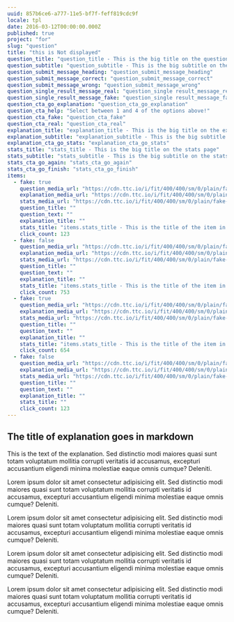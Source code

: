 ```yaml
---
uuid: 857b6ce6-a777-11e5-bf7f-feff819cdc9f
locale: tpl
date: 2016-03-12T00:00:00.000Z
published: true
project: "for"
slug: "question"
title: "this is Not displayed"
question_title: "question_title - This is the big title on the question page"
question_subtitle: "question_subtitle - This is the big subtitle on the question page"
question_submit_message_heading: "question_submit_message_heading"
question_submit_message_correct: "question_submit_message_correct"
question_submit_message_wrong: "question_submit_message_wrong"
question_single_result_message_real: "question_single result_message_real"
question_single_result_message_fake: "question_single result_message_fake"
question_cta_go_explanation: "question_cta_go_explanation"
question_cta_help: "Select between 1 and 4 of the options above!"
question_cta_fake: "question_cta_fake"
question_cta_real: "question_cta_real"
explanation_title: "explanation_title - This is the big title on the explanation page"
explanation_subtitle: "explanation_subtitle - This is the big subtitle on the explanation page"
explanation_cta_go_stats: "explanation_cta_go_stats"
stats_title: "stats_title - This is the big title on the stats page"
stats_subtitle: "stats_subtitle - This is the big subtitle on the stats page"
stats_cta_go_again: "stats_cta_go_again"
stats_cta_go_finish: "stats_cta_go_finish"
items:
  - fake: true
    question_media_url: "https://cdn.ttc.io/i/fit/400/400/sm/0/plain/fake-or-real-news-edition/2.jpg"
    explanation_media_url: "https://cdn.ttc.io/i/fit/400/400/sm/0/plain/fake-or-real-news-edition/2.jpg"
    stats_media_url: "https://cdn.ttc.io/i/fit/400/400/sm/0/plain/fake-or-real-news-edition/2.jpg"
    question_title: ""
    question_text: ""
    explanation_title: ""
    stats_title: "items.stats_title - This is the title of the item in stats page"
    click_count: 123
  - fake: false
    question_media_url: "https://cdn.ttc.io/i/fit/400/400/sm/0/plain/fake-or-real-news-edition/2.jpg"
    explanation_media_url: "https://cdn.ttc.io/i/fit/400/400/sm/0/plain/fake-or-real-news-edition/2.jpg"
    stats_media_url: "https://cdn.ttc.io/i/fit/400/400/sm/0/plain/fake-or-real-news-edition/2.jpg"
    question_title: ""
    question_text: ""
    explanation_title: ""
    stats_title: "items.stats_title - This is the title of the item in stats page"
    click_count: 753
  - fake: true
    question_media_url: "https://cdn.ttc.io/i/fit/400/400/sm/0/plain/fake-or-real-news-edition/2.jpg"
    explanation_media_url: "https://cdn.ttc.io/i/fit/400/400/sm/0/plain/fake-or-real-news-edition/2.jpg"
    stats_media_url: "https://cdn.ttc.io/i/fit/400/400/sm/0/plain/fake-or-real-news-edition/2.jpg"
    question_title: ""
    question_text: ""
    explanation_title: ""
    stats_title: "items.stats_title - This is the title of the item in stats page"
    click_count: 654
  - fake: false
    question_media_url: "https://cdn.ttc.io/i/fit/400/400/sm/0/plain/fake-or-real-news-edition/2.jpg"
    explanation_media_url: "https://cdn.ttc.io/i/fit/400/400/sm/0/plain/fake-or-real-news-edition/2.jpg"
    stats_media_url: "https://cdn.ttc.io/i/fit/400/400/sm/0/plain/fake-or-real-news-edition/2.jpg"
    question_title: ""
    question_text: ""
    explanation_title: ""
    stats_title: ""
    click_count: 123
---
```

##  The title of explanation goes in markdown

This is the text of the explanation. Sed distinctio modi maiores quasi sunt totam voluptatum mollitia corrupti veritatis id accusamus, excepturi accusantium eligendi minima molestiae eaque omnis cumque? Deleniti.

Lorem ipsum dolor sit amet consectetur adipisicing elit. Sed distinctio modi maiores quasi sunt totam voluptatum mollitia corrupti veritatis id accusamus, excepturi accusantium eligendi minima molestiae eaque omnis cumque? Deleniti.

Lorem ipsum dolor sit amet consectetur adipisicing elit. Sed distinctio modi maiores quasi sunt totam voluptatum mollitia corrupti veritatis id accusamus, excepturi accusantium eligendi minima molestiae eaque omnis cumque? Deleniti.

Lorem ipsum dolor sit amet consectetur adipisicing elit. Sed distinctio modi maiores quasi sunt totam voluptatum mollitia corrupti veritatis id accusamus, excepturi accusantium eligendi minima molestiae eaque omnis cumque? Deleniti.

Lorem ipsum dolor sit amet consectetur adipisicing elit. Sed distinctio modi maiores quasi sunt totam voluptatum mollitia corrupti veritatis id accusamus, excepturi accusantium eligendi minima molestiae eaque omnis cumque? Deleniti.